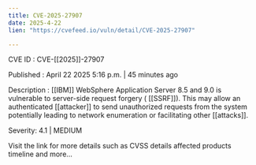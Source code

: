 ```yaml
---
title: CVE-2025-27907
date: 2025-4-22
lien: "https://cvefeed.io/vuln/detail/CVE-2025-27907"

---
```


CVE ID : CVE-[[2025]]-27907

Published :  April 22
2025
5:16 p.m. | 45 minutes ago

Description :  [[IBM]] WebSphere Application Server 8.5 and 9.0 is vulnerable to server-side request forgery ( [[SSRF]]). This may allow an authenticated  [[attacker]] to send unauthorized requests from the system
potentially leading to network enumeration or facilitating other  [[attacks]].

Severity: 4.1 | MEDIUM

Visit the link for more details
such as CVSS details
affected products
timeline
and more...
